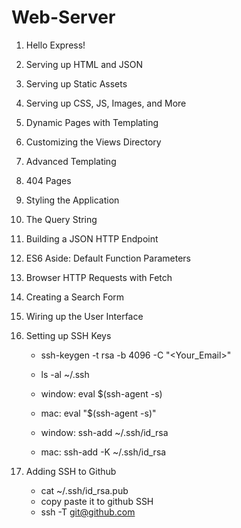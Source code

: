 # Web-Server

1. Hello Express!
2. Serving up HTML and JSON
3. Serving up Static Assets
4. Serving up CSS, JS, Images, and More
5. Dynamic Pages with Templating
6. Customizing the Views Directory
7. Advanced Templating
8. 404 Pages
9. Styling the Application

10. The Query String
11. Building a JSON HTTP Endpoint
12. ES6 Aside: Default Function Parameters
13. Browser HTTP Requests with Fetch
14. Creating a Search Form
15. Wiring up the User Interface

16. Setting up SSH Keys

    - ssh-keygen -t rsa -b 4096 -C "<Your_Email>"
    - ls -al ~/.ssh
    - window: eval \$(ssh-agent -s)
    - mac: eval "\$(ssh-agent -s)"

    - window: ssh-add ~/.ssh/id_rsa
    - mac: ssh-add -K ~/.ssh/id_rsa

17. Adding SSH to Github

    - cat ~/.ssh/id_rsa.pub
    - copy paste it to github SSH
    - ssh -T git@github.com
